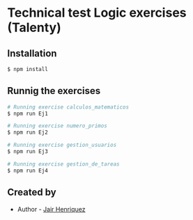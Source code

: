 # Technical test Logic exercises (Talenty)

## Installation

```bash
$ npm install
```

## Runnig the exercises

```bash
# Running exercise calculos_matematicos
$ npm run Ej1

# Running exercise numero_primos
$ npm run Ej2

# Running exercise gestion_usuarios
$ npm run Ej3

# Running exercise gestion_de_tareas
$ npm run Ej4

```
## Created by

- Author - [Jair Henriquez](https://github.com/Jayh03)